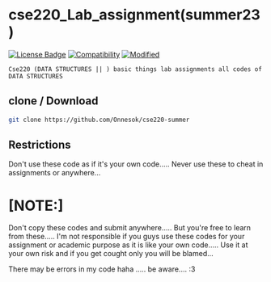 # cse220_Lab_assignment(summer23)

[![License Badge](https://img.shields.io/badge/license-GNU-blue.svg)](LICENSE)
[![Compatibility](https://img.shields.io/badge/python-3-brightgreen.svg)](cse220)
[![Modified](https://img.shields.io/badge/Coverage-full-orange)](cse220)


```Cse220 (DATA STRUCTURES || ) basic things lab assignments all codes of DATA STRUCTURES ```

## clone / Download

```bash
git clone https://github.com/Onnesok/cse220-summer

```

## Restrictions
Don't use these code as if it's your own code..... Never use these to cheat in assignments or anywhere...

<h1>[NOTE:]</h2> Don't copy these codes and submit anywhere..... But you're free to learn from these..... I'm not responsible if you guys use these codes for your assignment or academic purpose as it is like your own code..... Use it at your own risk and if you get cought only you will be blamed...

There may be errors in my code haha ..... be aware....    :3
